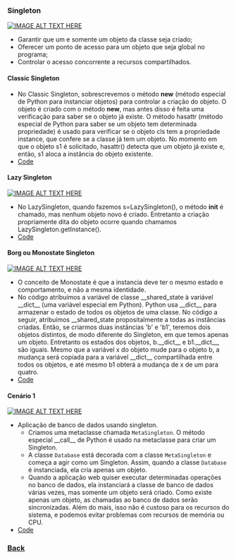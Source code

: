 ### Singleton
[![IMAGE ALT TEXT HERE](http://img.youtube.com/vi/RZEVFc-836Q/1.jpg)](http://www.youtube.com/watch?v=RZEVFc-836Q)
- Garantir que um e somente um objeto da classe seja criado;
- Oferecer um ponto de acesso para um objeto que seja global no programa;
- Controlar o acesso concorrente a recursos compartilhados.

#### Classic Singleton
- No Classic Singleton, sobrescrevemos o método __new__ (método especial de Python para instanciar objetos) para controlar a criação do objeto. O objeto é criado com o método __new__, mas antes disso é feita uma verificação para saber se o objeto já existe. O método hasattr (método especial de Python para saber se um objeto tem determinada propriedade) é usado para verificar se o objeto cls tem a propriedade instance, que confere se a classe já tem um objeto. No momento em que o objeto s1 é solicitado, hasattr() detecta que um objeto já existe e, então, s1 aloca a instância do objeto existente.
- [Code](classic.py)

#### Lazy Singleton
[![IMAGE ALT TEXT HERE](http://img.youtube.com/vi/kinME4kXNqA/1.jpg)](http://www.youtube.com/watch?v=kinME4kXNqA)
- No LazySingleton, quando fazemos s=LazySingleton(), o método __init__ é chamado, mas nenhum objeto novo é criado. Entretanto a criação propriamente dita do objeto ocorre quando chamamos LazySingleton.getInstance().
- [Code](lazy.py)

#### Borg ou Monostate Singleton
[![IMAGE ALT TEXT HERE](http://img.youtube.com/vi/jcKjRqw2mdQ/1.jpg)](http://www.youtube.com/watch?v=jcKjRqw2mdQ)
- O conceito de Monostate é que a instancia deve ter o mesmo estado e comportamento, e não a mesma identidade.
- No código atribuímos a variável de classe \_\_shared_state à variável \_\_dict\_\_ (uma variável especial em Python). Python usa \_\_dict\_\_ para armazenar o estado de todos os objetos de uma classe. No código a seguir, atribuímos __shared_state propositalmente a todas as instâncias criadas. Então, se criarmos duas instâncias 'b' e 'b1', teremos dois objetos distintos, de modo diferente do Singleton, em que temos apenas um objeto. Entretanto os estados dos objetos, b.\_\_dict\_\_ e b1.\_\_dict\_\_, são iguais. Mesmo que a variável x do objeto mude para o objeto b, a mudança será copiada para a variável \_\_dict\_\_ compartilhada entre todos os objetos, e até mesmo b1 obterá a mudança de x de um para quatro.
- [Code](monostate.py)

#### Cenário 1
[![IMAGE ALT TEXT HERE](http://img.youtube.com/vi/Xgtxdf8Klps/1.jpg)](http://www.youtube.com/watch?v=Xgtxdf8Klps)
- Aplicação de banco de dados usando singleton.
    - Criamos uma metaclasse chamada `MetaSingleton`. O método especial \_\_call\_\_ de Python é usado na metaclasse para criar um Singleton.
    - A classe `Database` está decorada com a classe `MetaSingleton` e começa a agir como um Singleton. Assim, quando a classe `Database` é instanciada, ela cria apenas um objeto.
    - Quando a aplicação web quiser executar determinadas operações no banco de dados, ela instanciará a classe de banco de dados várias vezes, mas somente um objeto será criado. Como existe apenas um objeto, as chamadas ao banco de dados serão sincronizadas. Além do mais, isso não é custoso para os recursos do sistema, e podemos evitar problemas com recursos de memória ou CPU.
- [Code](example_1.py)

### [Back](../../README.md#design-patterns)